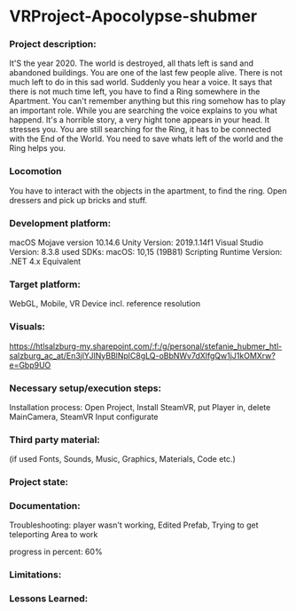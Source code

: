 # VRProject-Apocolypse-shubmer

### Project description:
 
It'S the year 2020. The world is destroyed, all thats left is sand and abandoned buildings. You are one of the last few people alive. There is not much left to do in this sad world. Suddenly you hear a voice. It says that there is not much time left, you have to find a Ring somewhere in the Apartment. You can't remember anything but this ring somehow has to play an important role. While you are searching the voice explains to you what happend. It's a horrible story, a very hight tone appears in your head. It stresses you. You are still searching for the Ring, it has to be connected with the End of the World. You need to save whats left of the world and the Ring helps you.   

### Locomotion

You have to interact with the objects in the apartment, to find the ring. Open dressers and pick up bricks and stuff. 

### Development platform: 

macOS Mojave version 10.14.6
Unity Version: 2019.1.14f1
Visual Studio Version: 8.3.8
used SDKs:   macOS: 10,15 (19B81)
Scripting Runtime Version: .NET 4.x Equivalent

### Target platform:
 
WebGL, Mobile, VR Device incl. reference resolution 

### Visuals: 

https://htlsalzburg-my.sharepoint.com/:f:/g/personal/stefanie_hubmer_htl-salzburg_ac_at/En3jlYJlNyBBlNplC8gLQ-oBbNWv7dXlfgQw1jJ1kOMXrw?e=Gbp9UO

### Necessary setup/execution steps: 

Installation process: Open Project, Install SteamVR, put Player in, delete MainCamera, SteamVR Input configurate

### Third party material: 

(if used Fonts, Sounds, Music, Graphics, Materials, Code etc.)


### Project state: 

### Documentation:

Troubleshooting: player wasn't working, Edited Prefab, Trying to get teleporting Area to work

progress in percent: 60%

### Limitations: 

### Lessons Learned: 


